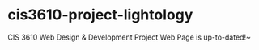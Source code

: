 # cis3610-project-lightology
CIS 3610 Web Design &amp; Development Project
Web Page is up-to-dated!~
